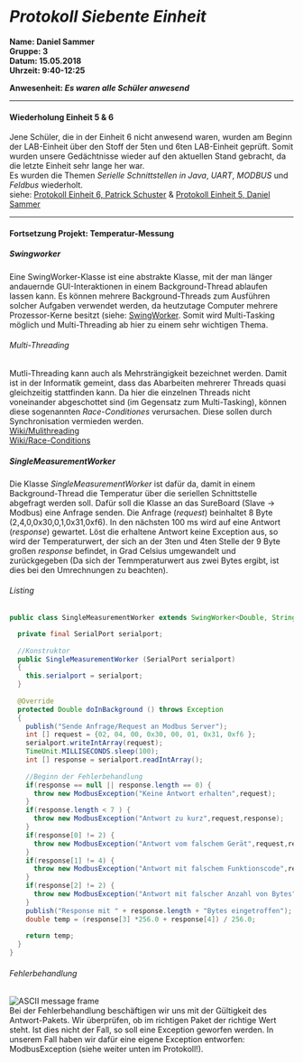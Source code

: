 # _Protokoll Siebente Einheit_  

**Name: Daniel Sammer**  
**Gruppe: 3**  
**Datum: 15.05.2018**  
**Uhrzeit: 9:40-12:25**  
  
**Anwesenheit: _Es waren alle Schüler anwesend_**  
  
-----------------------------------------------------------  
#### Wiederholung Einheit 5 & 6  
Jene Schüler, die in der Einheit 6 nicht anwesend waren, wurden am Beginn der LAB-Einheit über den Stoff der 5ten und 6ten LAB-Einheit geprüft. Somit wurden unsere Gedächtnisse wieder auf den aktuellen Stand gebracht, da die letzte Einheit sehr lange her war.  
Es wurden die Themen *Serielle Schnittstellen in Java*, *UART*, *MODBUS* und *Feldbus* wiederholt.  
siehe: [Protokoll Einheit 6, Patrick Schuster](https://github.com/HTLMechatronics/m14-la1-sx/blob/suspam14/suspam14/Protokoll6.md) & [Protokoll Einheit 5, Daniel Sammer](https://github.com/HTLMechatronics/m14-la1-sx/blob/samdam14/samdam14/Protokoll5.md)  
  
-----------------------------------------------------------  
#### Fortsetzung Projekt: Temperatur-Messung  
##### Swingworker  
Eine SwingWorker-Klasse ist eine abstrakte Klasse, mit der man länger andauernde GUI-Interaktionen in einem Background-Thread ablaufen lassen kann. Es können mehrere Background-Threads zum Ausführen solcher Aufgaben verwendet werden, da heutzutage Computer mehrere Prozessor-Kerne besitzt (siehe: [SwingWorker](https://docs.oracle.com/javase/8/docs/api/javax/swing/SwingWorker.html). Somit wird Multi-Tasking möglich und Multi-Threading ab hier zu einem sehr wichtigen Thema.  
  
###### Multi-Threading  
Mutli-Threading kann auch als Mehrsträngigkeit bezeichnet werden. Damit ist in der Informatik gemeint, dass das Abarbeiten mehrerer Threads quasi gleichzeitig stattfinden kann. Da hier die einzelnen Threads nicht voneinander abgeschottet sind (im Gegensatz zum Multi-Tasking), können diese sogenannten *Race-Conditiones* verursachen. Diese sollen durch Synchronisation vermieden werden.  
[Wiki/Mulithreading](https://de.wikipedia.org/wiki/Multithreading)  
[Wiki/Race-Conditions](https://de.wikipedia.org/wiki/Race_Condition)  
  
##### SingleMeasurementWorker  
Die Klasse *SingleMeasurementWorker* ist dafür da, damit in einem Background-Thread die Temperatur über die seriellen Schnittstelle abgefragt werden soll. Dafür soll die Klasse an das SureBoard (Slave -> Modbus) eine Anfrage senden. Die Anfrage (*request*) beinhaltet 8 Byte (2,4,0,0x30,0,1,0x31,0xf6). In den nächsten 100 ms wird auf eine Antwort (*response*) gewartet. Löst die erhaltene Antwort keine Exception aus, so wird der Temperaturwert, der sich an der 3ten und 4ten Stelle der 9 Byte großen *response* befindet, in Grad Celsius umgewandelt und zurückgegeben (Da sich der Temmperaturwert aus zwei Bytes ergibt, ist dies bei den Umrechnungen zu beachten).  
  
###### Listing  
```java
public class SingleMeasurementWorker extends SwingWorker<Double, String> {

  private final SerialPort serialport;
  
  //Konstruktor
  public SingleMeasurementWorker (SerialPort serialport)
  {
    this.serialport = serialport;
  }
  
  @Override
  protected Double doInBackground () throws Exception
  {
    publish("Sende Anfrage/Request an Modbus Server");
    int [] request = {02, 04, 00, 0x30, 00, 01, 0x31, 0xf6 };
    serialport.writeIntArray(request);
    TimeUnit.MILLISECONDS.sleep(100);
    int [] response = serialport.readIntArray();
    
    //Beginn der Fehlerbehandlung
    if(response == null || response.length == 0) {
      throw new ModbusException("Keine Antwort erhalten",request);
    }
    if(response.length < 7 ) {
      throw new ModbusException("Antwort zu kurz",request,response);
    }
    if(response[0] != 2) {
      throw new ModbusException("Antwort vom falschem Gerät",request,response);
    }
    if(response[1] != 4) {
      throw new ModbusException("Antwort mit falschem Funktionscode",request,response);
    }
    if(response[2] != 2) {
      throw new ModbusException("Antwort mit falscher Anzahl von Bytes",request,response);
    }
    publish("Response mit " + response.length + "Bytes eingetroffen");
    double temp = (response[3] *256.0 + response[4]) / 256.0;
    
    return temp;
  }
}
```  
  
###### Fehlerbehandlung  
![ASCII message frame](https://github.com/HTLMechatronics/m14-la1-sx/blob/samdam14/samdam14/modbus_serial_ascii_frame.png)  
Bei der Fehlerbehandlung beschäftigen wir uns mit der Gültigkeit des Antwort-Pakets. Wir überprüfen, ob im richtigen Paket der richtige Wert steht. Ist dies nicht der Fall, so soll eine Exception geworfen werden. In unserem Fall haben wir dafür eine eigene Exception entworfen: ModbusException (siehe weiter unten im Protokoll!).  

